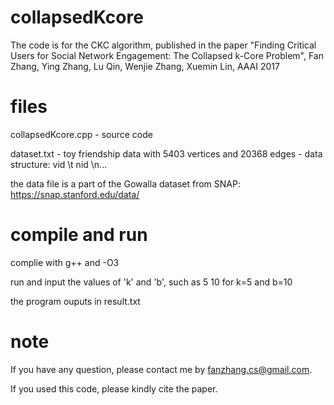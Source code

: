 # collapsedKcore
The code is for the CKC algorithm, published in the paper "Finding Critical Users for Social Network Engagement: The Collapsed k-Core Problem", Fan Zhang, Ying Zhang, Lu Qin, Wenjie Zhang, Xuemin Lin, AAAI 2017


# files
collapsedKcore.cpp - source code 

dataset.txt - toy friendship data with 5403 vertices and 20368 edges - data structure: vid \t nid \n...

the data file is a part of the Gowalla dataset from SNAP: https://snap.stanford.edu/data/


# compile and run
complie with g++ and -O3

run and input the values of 'k' and 'b', such as 5 10 for k=5 and b=10

the program ouputs in result.txt

# note
If you have any question, please contact me by fanzhang.cs@gmail.com.

If you used this code, please kindly cite the paper.

